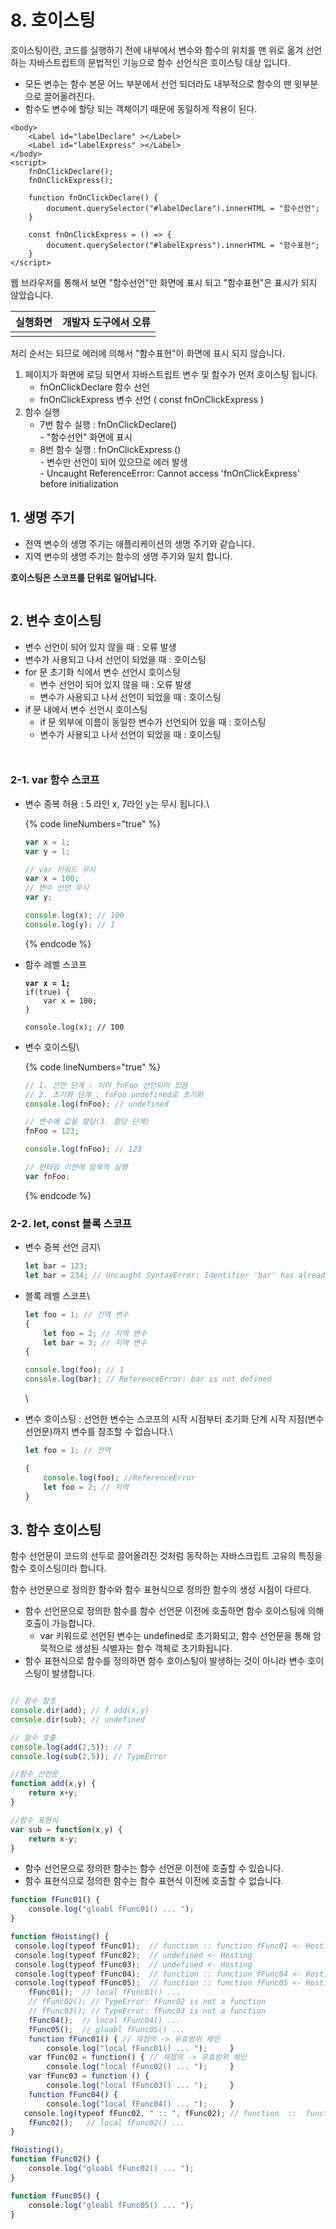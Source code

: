 # 8. 호이스팅

호이스팅이란, 코드를 실행하기 전에 내부에서 변수와 함수의 위치를 맨 위로 옮겨 선언하는 자바스트립트의 문법적인 기능으로 함수 선언식은 호이스팅 대상 입니다.

* 모든 변수는 함수 본문 어느 부분에서 선언 되더라도 내부적으로 함수의 맨 윗부분으로 끌어올려진다.
* &#x20;함수도 변수에 할당 되는 객체이기 때문에 동일하게 적용이 된다.

```markup
<body>
    <Label id="labelDeclare" ></Label>
    <Label id="labelExpress" ></Label>
</body>
<script>
    fnOnClickDeclare();
    fnOnClickExpress();

    function fnOnClickDeclare() { 
        document.querySelector("#labelDeclare").innerHTML = "함수선언";
    }

    const fnOnClickExpress = () => { 
        document.querySelector("#labelExpress").innerHTML = "함수표현";
    }
</script>
```

웹 브라우저를 통해서 보면 "함수선언"만 화면에 표시 되고 "함수표현"은 표시가 되지 않았습니다.&#x20;

| 실행화면                                                                          | 개발자 도구에서 오류                                                                   |
| ----------------------------------------------------------------------------- | ----------------------------------------------------------------------------- |
| <img src="../../.gitbook/assets/image (113).png" alt="" data-size="original"> | <img src="../../.gitbook/assets/image (112).png" alt="" data-size="original"> |

처리 순서는 되므로 에러에 의해서 "함수표현"이 화면에 표시 되지 않습니다.

1. 페이지가 화면에 로딩 되면서 자바스트립트 변수 및 함수가 먼저 호이스팅 됩니다.
   * fnOnClickDeclare 함수 선언
   * fnOnClickExpress 변수 선언 (  const fnOnClickExpress )&#x20;
2. 함수 실행&#x20;
   * 7번 함수 실행 : fnOnClickDeclare() \
     \- "함수선언" 화면에 표시
   * 8번 함수 실행 : fnOnClickExpress ()\
     \- 변수만 선언이 되어 있으므로 에러 발생\
     \- Uncaught ReferenceError: Cannot access 'fnOnClickExpress' before initialization



## 1. 생명 주기&#x20;

* 전역 변수의 생명 주기는 애플리케이션의 생명 주기와 같습니다.
* 지역 변수의 생명 주기는 함수의 생명 주기와 일치 합니다.

**호이스팅은 스코프를 단위로 일어납니다.**

<figure><img src="../../.gitbook/assets/image (147).png" alt=""><figcaption></figcaption></figure>

## 2. 변수 호이스팅

* 변수 선언이 되어 있지 않을 때 : 오류 발생
* 변수가 사용되고 나서 선언이 되었을 때 : 호이스팅&#x20;
* for 문 초기화 식에서 변수 선언시 호이스팅&#x20;
  * 변수 선언이 되어 있지 않을 때 : 오류 발생
  * 변수가 사용되고 나서 선언이 되었을 때  : 호이스팅&#x20;
* if 문 내에서 변수 선언시 호이스팅
  * if 문 외부에 이름이 동일한 변수가 선언되어 있을 때 : 호이스팅&#x20;
  * 변수가 사용되고 나서 선언이 되었을 때 : 호이스팅&#x20;



<figure><img src="../../.gitbook/assets/image (53).png" alt=""><figcaption></figcaption></figure>

<figure><img src="../../.gitbook/assets/image (54).png" alt=""><figcaption></figcaption></figure>

### 2-1. var 함수 스코프

*   변수 중복 허용 :  5 라인 x, 7라인 y는 무시 됩니다.\


    {% code lineNumbers="true" %}
    ```javascript
    var x = 1;
    var y = 1;

    // var 키워드 무시
    var x = 100;
    // 변수 선언 무시
    var y;

    console.log(x); // 100
    console.log(y); // 1
    ```
    {% endcode %}
*   함수 레벨 스코프



    <pre class="language-javascript" data-line-numbers><code class="lang-javascript"><strong>var x = 1;
    </strong>if(true) {
        var x = 100;
    }

    console.log(x); // 100
    </code></pre>
*   변수 호이스팅\


    {% code lineNumbers="true" %}
    ```javascript
    // 1. 선언 단계 : 이미 fnFoo 선언되어 있음 
    // 2. 초기화 단계 : fnFoo undefined로 초기화  
    console.log(fnFoo); // undefined

    // 변수에 값을 할당(3. 할당 단계)
    fnFoo = 123;

    console.log(fnFoo); // 123

    // 런타임 이전에 암묵적 실행
    var fnFoo;
    ```
    {% endcode %}



### 2-2. let, const  블록 스코프

*   변수 중복 선언 금지\


    ```javascript
    let bar = 123;
    let bar = 234; // Uncaught SyntaxError: Identifier 'bar' has already been declared
    ```


*   블록 레벨 스코프\


    ```javascript
    let foo = 1; // 전역 변수
    {
        let foo = 2; // 지역 변수
        let bar = 3; // 지역 변수
    {

    console.log(foo); // 1
    console.log(bar); // ReferenceError: bar is not defined
    ```

    \

*   변수 호이스팅 : 선언한 변수는 스코프의 시작 시점부터 초기화 단계 시작 지점(변수 선언문)까지 변수를 참조할 수 없습니다.\


    ```javascript
    let foo = 1; // 전역

    {
        console.log(foo); //ReferenceError
        let foo = 2; // 지역
    }
    ```



## 3. 함수 호이스팅

함수 선언문이 코드의 선두로 끌어올려진 것처럼 동작하는 자바스크립트 고유의 특징을 함수  호이스팅이라 합니다.

함수 선언문으로 정의한 함수와 함수 표현식으로 정의한 함수의 생성 시점이 다르다.

* 함수 선언문으로 정의한 함수를 함수 선언문 이전에 호출하면 함수 호이스팅에 의해 호출이 가능합니다.
  * var 키워드로 선언된 변수는 undefined로 초기화되고, 함수 선언문을 통해 암묵적으로 생성된 식별자는 함수 객체로 초기화됩니다.
* 함수 표현식으로 함수를 정의하면 함수 호이스팅이 발생하는 것이 아니라 변수 호이스팅이 발생합니다.

<figure><img src="../../.gitbook/assets/image (55).png" alt=""><figcaption></figcaption></figure>

```javascript
// 함수 참조
console.dir(add); // f add(x,y)
console.dir(sub); // undefined

// 함수 호출
console.log(add(2,5)); // 7
console.log(sub(2,5)); // TypeError

//함수 선언문
function add(x,y) {
	return x+y;
}

//함수 표현식
var sub = function(x,y) {
	return x-y;
}
```

* 함수 선언문으로 정의한 함수는 함수 선언문 이전에 호출할 수 있습니다.
* 함수 표현식으로 정의한 함수는 함수 표현식 이전에 호출할 수 없습니다.

```javascript
function fFunc01() {
    console.log("gloabl fFunc01() ... ");
}

function fHoisting() {
 console.log(typeof fFunc01);  // function :: function fFunc01 <- Hosting
 console.log(typeof fFunc02);  // undefined <- Hosting
 console.log(typeof fFunc03);  // undefined <- Hosting
 console.log(typeof fFunc04);  // function :: function fFunc04 <- Hosting
 console.log(typeof fFunc05);  // function :: function fFunc05 <- Hosting
    fFunc01();  // local fFunc01() ...
    // fFunc02(); // TypeError: fFunc02 is not a function
    // fFunc03(); // TypeError: fFunc03 is not a function
    fFunc04();  // local fFunc04() ...
    fFunc05();  // gloabl fFunc05() ...
    function fFunc01() { // 재정의 -> 유효범위 체인
        console.log("local fFunc01() ... ");     }
    var fFunc02 = function() { // 재정의 -> 유효범위 체인
        console.log("local fFunc02() ... ");     }
    var fFunc03 = function () {  
        console.log("local fFunc03() ... ");     }
    function fFunc04() {  
        console.log("local fFunc04() ... ");     }
   console.log(typeof fFunc02, " :: ", fFunc02); // function  ::  function() {
    fFunc02();   // local fFunc02() ...
}

fHoisting();
function fFunc02() {
    console.log("gloabl fFunc02() ... ");   
}

function fFunc05() {
    console.log("gloabl fFunc05() ... ");   
}

```

##





